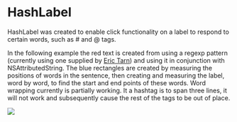 HashLabel
=========
HashLabel was created to enable click functionality on a label to respond to certain words, such as # and @ tags.

In the following example the red text is created from using a regexp pattern (currently using one supplied by <a href="http://erictarn.com/post/1060722347/the-best-twitter-hashtag-regular-expression" target="_blank">Eric Tarn</a>) and using it in conjunction with NSAttributedString.
The blue rectangles are created by measuring the positions of words in the sentence, then creating and measuring the label, word by word, to find the start and end points of these words.
Word wrapping currently is partially working. It a hashtag is to span three lines, it will not work and subsequently cause the rest of the tags to be out of place.

<img src="https://raw.github.com/ytn3rd/HashLabel/master/Screenshots/iOS%20Simulator%20Screen%20shot%2024.04.2013%208.23.22%20AM.png" />
